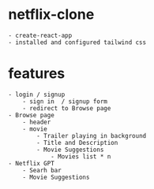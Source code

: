 # netflix-clone
    - create-react-app
    - installed and configured tailwind css
# features
    - login / signup
        - sign in  / signup form
        - redirect to Browse page
    - Browse page
        - header
        - movie
            - Trailer playing in background
            - Title and Description
            - Movie Suggestions
                - Movies list * n 
    - Netflix GPT 
        - Searh bar
        - Movie Suggestions
